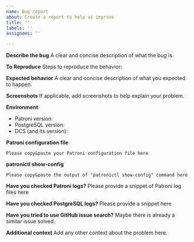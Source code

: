 ```yaml
---
name: Bug report
about: Create a report to help us improve
title: ''
labels: ''
assignees: ''

---
```


**Describe the bug**
A clear and concise description of what the bug is.

**To Reproduce**
Steps to reproduce the behavior:

**Expected behavior**
A clear and concise description of what you expected to happen.

**Screenshots**
If applicable, add screenshots to help explain your problem.

**Environment**
- Patroni version:
- PostgreSQL version:
- DCS (and its version):

**Patroni configuration file**
```
Please copy&paste your Patroni configuration file here
```

**patronictl show-config**
```
Please copy&paste the output of "patronictl show-config" command here
```

**Have you checked Patroni logs?**
Please provide a snippet of Patroni log files here

**Have you checked PostgreSQL logs?**
Please provide a snippet here

**Have you tried to use GitHub issue search?**
Maybe there is already a similar issue solved.


**Additional context**
Add any other context about the problem here.

